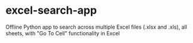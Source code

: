 # excel-search-app
Offline Python app to search across multiple Excel files (.xlsx and .xls), all sheets, with "Go To Cell" functionality in Excel
